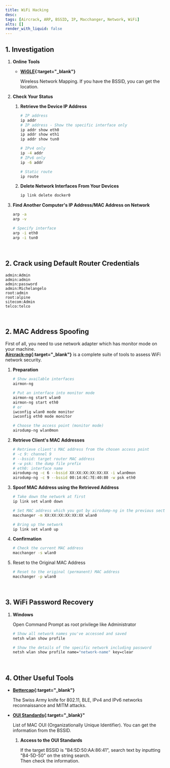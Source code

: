 ```yaml
---
title: WiFi Hacking
desc: 
tags: [Aircrack, ARP, BSSID, IP, Macchanger, Network, WiFi]
alts: []
render_with_liquid: false
---
```


## 1. Investigation

1. **Online Tools**

    - **[WiGLE](https://wigle.net/){:target="_blank"}**

        Wireless Network Mapping. If you have the BSSID, you can get the location.

2. **Check Your Status**

    1. **Retrieve the Device IP Address**

        ```sh
        # IP address
        ip addr
        # IP address - Show the specific interface only
        ip addr show eth0
        ip addr show eth1
        ip addr show tun0

        # IPv4 only
        ip -4 addr
        # IPv6 only
        ip -6 addr

        # Static route
        ip route
        ```

    2. **Delete Network Interfaces From Your Devices**

        ```sh  
        ip link delete docker0
        ```

3. **Find Another Computer's IP Address/MAC Address on Network**

    ```sh
    arp -a
    arp -v

    # Specify interface
    arp -i eth0
    arp -i tun0
    ```

<br />

## 2. Crack using Default Router Credentials

```
admin:Admin
admin:admin
admin:password
admin:Michelangelo
root:admin
root:alpine
sitecom:Admin
telco:telco
```

<br />

## 2. MAC Address Spoofing

First of all, you need to use network adapter which has monitor mode on your machine.  
**[Aircrack-ng](https://github.com/aircrack-ng/aircrack-ng){:target="_blank"}** is a complete suite of tools to assess WiFi network security.

1. **Preparation**

    ```sh
    # Show available interfaces
    airmon-ng

    # Put an interface into monitor mode
    airmon-ng start wlan0
    airmon-ng start eth0
    # or
    iwconfig wlan0 mode monitor
    iwconfig eth0 mode monitor

    # Choose the access point (monitor mode)
    airodump-ng wlan0mon
    ```

2. **Retrieve Client's MAC Addresses**

    ```sh
    # Retrieve client's MAC address from the chosen access point
    # -c 9: channel 9
    # --bssid: target router MAC address
    # -w psk: the dump file prefix
    # eth0: interface name
    airodump-ng -c 6 --bssid XX:XX:XX:XX:XX:XX -i wlan0mon
    airodump-ng -c 9 --bssid 00:14:6C:7E:40:80 -w psk eth0
    ```

3. **Spoof MAC Address using the Retrieved Address**

    ```sh
    # Take down the network at first
    ip link set wlan0 down

    # Set MAC address which you got by airodump-ng in the previous section
    macchanger -m XX:XX:XX:XX:XX:XX wlan0

    # Bring up the network
    ip link set wlan0 up
    ```

4. **Confirmation**

    ```sh
    # Check the current MAC address
    macchanger -s wlan0
    ```

5. Reset to the Original MAC Address

    ```sh
    # Reset to the original (permanent) MAC address
    macchanger -p wlan0
    ```

<br />

## 3. WiFi Password Recovery

1. **Windows**

    Open Command Prompt as root privilege like Administrator

    ```sh
    # Show all network names you've accessed and saved
    netsh wlan show profile
    
    # Show the details of the specific network including password
    netsh wlan show profile name="network-name" key=clear
    ```

<br />

## 4. Other Useful Tools

- **[Bettercap](https://www.bettercap.org/){:target="_blank"}**

    The Swiss Army knife for 802.11, BLE, IPv4 and IPv6 networks reconnaissance and MITM attacks.

- **[OUI Standards](https://standards-oui.ieee.org/oui/oui.txt){:target="_blank}"**

    List of MAC OUI (Organizationally Unique Identifier). You can get the information from the BSSID.

    1. **Access to the OUI Standards**
    
        If the target BSSID is "B4:5D:50:AA:86:41", search text by inputting "B4-5D-50" on the string search.  
        Then check the information.
